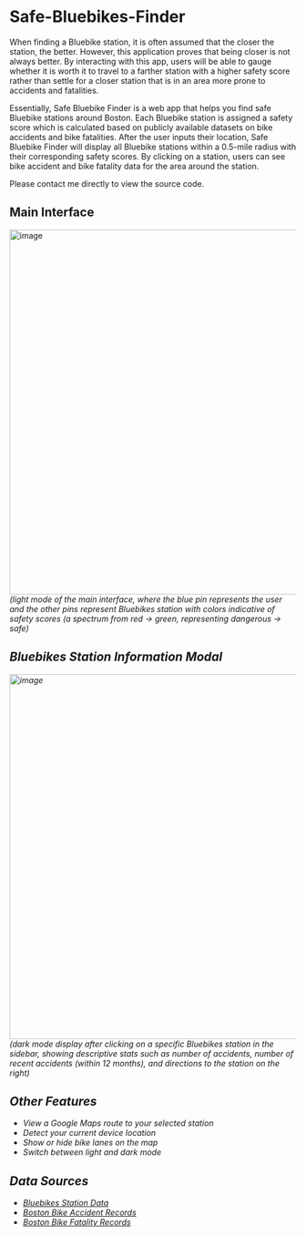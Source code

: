 # Safe-Bluebikes-Finder
When finding a Bluebike station, it is often assumed that the closer the station, the better. However, this application proves that being closer is not always better. By interacting with this app, users will be able to gauge whether it is worth it to travel to a farther station with a higher safety score rather than settle for a closer station that is in an area more prone to accidents and fatalities.

Essentially, Safe Bluebike Finder is a web app that helps you find safe Bluebike stations around Boston. Each Bluebike station is assigned a safety score which is calculated based on publicly available datasets on bike accidents and bike fatalities. After the user inputs their location, Safe Bluebike Finder will display all Bluebike stations within a 0.5-mile radius with their corresponding safety scores. By clicking on a station, users can see bike accident and bike fatality data for the area around the station.

Please contact me directly to view the source code.

## Main Interface 
<img width="1060" height="641" alt="image" src="https://github.com/user-attachments/assets/d6287445-955a-49b3-8c48-d3740724860f" />
<i>(light mode of the main interface, where the blue pin represents the user and the other pins represent Bluebikes station with colors indicative of safety scores (a spectrum from red -> green, representing dangerous -> safe) <i>


## Bluebikes Station Information Modal
<img width="1048" height="641" alt="image" src="https://github.com/user-attachments/assets/a5c767bb-daeb-4aab-928b-57796698d725" />
<i>(dark mode display after clicking on a specific Bluebikes station in the sidebar, showing descriptive stats such as number of accidents, number of recent accidents (within 12 months), and directions to the station on the right) <i>

## Other Features
* View a Google Maps route to your selected station 
* Detect your current device location
* Show or hide bike lanes on the map
* Switch between light and dark mode

## Data Sources
* [Bluebikes Station Data](https://bluebikes.com/system-data)
* [Boston Bike Accident Records](https://data.boston.gov/dataset/vision-zero-crash-records)
* [Boston Bike Fatality Records](https://data.boston.gov/dataset/vision-zero-fatality-records)
